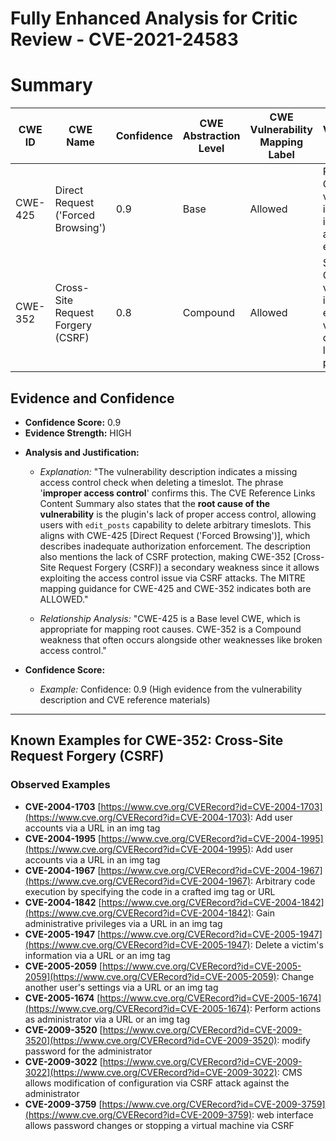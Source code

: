 # Fully Enhanced Analysis for Critic Review - CVE-2021-24583

# Summary
| CWE ID | CWE Name | Confidence | CWE Abstraction Level | CWE Vulnerability Mapping Label | CWE-Vulnerability Mapping Notes |
|---|---|---|---|---|---|
| CWE-425 | Direct Request ('Forced Browsing') | 0.9 | Base | Allowed | Primary CWE: The vulnerability is due to inadequate authorization enforcement. |
| CWE-352 | Cross-Site Request Forgery (CSRF) | 0.8 | Compound | Allowed | Secondary CWE: The vulnerability is also exploitable via CSRF due to the lack of CSRF protection. |

## Evidence and Confidence

*   **Confidence Score:** 0.9
*   **Evidence Strength:** HIGH

- **Analysis and Justification:**  
  - *Explanation:* "The vulnerability description indicates a missing access control check when deleting a timeslot. The phrase '**improper access control**' confirms this. The CVE Reference Links Content Summary also states that the **root cause of the vulnerability** is the plugin's lack of proper access control, allowing users with `edit_posts` capability to delete arbitrary timeslots. This aligns with CWE-425 [Direct Request ('Forced Browsing')], which describes inadequate authorization enforcement. The description also mentions the lack of CSRF protection, making CWE-352 [Cross-Site Request Forgery (CSRF)] a secondary weakness since it allows exploiting the access control issue via CSRF attacks. The MITRE mapping guidance for CWE-425 and CWE-352 indicates both are ALLOWED."
  
  - *Relationship Analysis:* "CWE-425 is a Base level CWE, which is appropriate for mapping root causes. CWE-352 is a Compound weakness that often occurs alongside other weaknesses like broken access control."

- **Confidence Score:**  
  - *Example:* Confidence: 0.9 (High evidence from the vulnerability description and CVE reference materials)

---



## Known Examples for CWE-352: Cross-Site Request Forgery (CSRF)
### Observed Examples
- **CVE-2004-1703** [https://www.cve.org/CVERecord?id=CVE-2004-1703](https://www.cve.org/CVERecord?id=CVE-2004-1703): Add user accounts via a URL in an img tag
- **CVE-2004-1995** [https://www.cve.org/CVERecord?id=CVE-2004-1995](https://www.cve.org/CVERecord?id=CVE-2004-1995): Add user accounts via a URL in an img tag
- **CVE-2004-1967** [https://www.cve.org/CVERecord?id=CVE-2004-1967](https://www.cve.org/CVERecord?id=CVE-2004-1967): Arbitrary code execution by specifying the code in a crafted img tag or URL
- **CVE-2004-1842** [https://www.cve.org/CVERecord?id=CVE-2004-1842](https://www.cve.org/CVERecord?id=CVE-2004-1842): Gain administrative privileges via a URL in an img tag
- **CVE-2005-1947** [https://www.cve.org/CVERecord?id=CVE-2005-1947](https://www.cve.org/CVERecord?id=CVE-2005-1947): Delete a victim's information via a URL or an img tag
- **CVE-2005-2059** [https://www.cve.org/CVERecord?id=CVE-2005-2059](https://www.cve.org/CVERecord?id=CVE-2005-2059): Change another user's settings via a URL or an img tag
- **CVE-2005-1674** [https://www.cve.org/CVERecord?id=CVE-2005-1674](https://www.cve.org/CVERecord?id=CVE-2005-1674): Perform actions as administrator via a URL or an img tag
- **CVE-2009-3520** [https://www.cve.org/CVERecord?id=CVE-2009-3520](https://www.cve.org/CVERecord?id=CVE-2009-3520): modify password for the administrator
- **CVE-2009-3022** [https://www.cve.org/CVERecord?id=CVE-2009-3022](https://www.cve.org/CVERecord?id=CVE-2009-3022): CMS allows modification of configuration via CSRF attack against the administrator
- **CVE-2009-3759** [https://www.cve.org/CVERecord?id=CVE-2009-3759](https://www.cve.org/CVERecord?id=CVE-2009-3759): web interface allows password changes or stopping a virtual machine via CSRF
